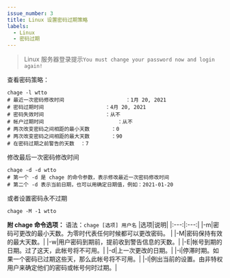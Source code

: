 ```yaml
---
issue_number: 3
title: Linux 设置密码过期策略
labels:
  - Linux
  - 密码过期
---
```


> Linux 服务器登录提示`You must change your password now and login again!`

查看密码策略：
```shell
chage -l wtto
# 最近一次密码修改时间					：1月 20, 2021
# 密码过期时间					：4月 20, 2021
# 密码失效时间					：从不
# 帐户过期时间						：从不
# 两次改变密码之间相距的最小天数		：0
# 两次改变密码之间相距的最大天数		：90
# 在密码过期之前警告的天数	：7
```

修改最后一次密码修改时间
```shell
chage -d -d wtto
# 第一个 -d 是 chage 的命令参数，表示修改最近一次密码修改时间
# 第二个 -d 表示当前日期，也可以用确定日期值，例如：2021-01-20
```
或者设置密码永不过期
```shell
chage -M -1 wtto
```

**附 chage 命令选项：**
语法：`chage [选项] 用户名`
|选项|说明|
|:---:|:---:|
|-m|密码可更改的最小天数。为零时代表任何时候都可以更改密码。 |
|-M|密码保持有效的最大天数。|
|-w|用户密码到期前，提前收到警告信息的天数。|
|-E|帐号到期的日期。过了这天，此帐号将不可用。|
|-d|上一次更改的日期。|
|-i|停滞时期。如果一个密码已过期这些天，那么此帐号将不可用。|
|-l|例出当前的设置。由非特权用户来确定他们的密码或帐号何时过期。|

